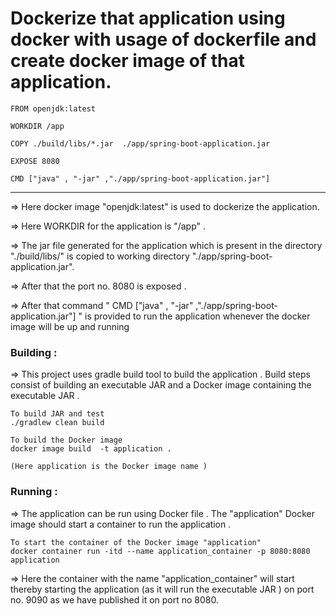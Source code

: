 #  Dockerize that application using docker with usage of dockerfile and create docker image of that application.

```
FROM openjdk:latest

WORKDIR /app

COPY ./build/libs/*.jar  ./app/spring-boot-application.jar

EXPOSE 8080

CMD ["java" , "-jar" ,"./app/spring-boot-application.jar"]

```


*****************************************************************************************************************

=> Here docker image "openjdk:latest" is used to dockerize the application.

=> Here WORKDIR for the application is "/app" .

=> The jar file generated for the application which is present in the directory "./build/libs/" is copied to working directory
  "./app/spring-boot-application.jar".
  
=> After that the port no. 8080 is exposed .

=> After that command " CMD ["java" , "-jar" ,"./app/spring-boot-application.jar"]  " is provided to run the application whenever the docker image will be up and running 




### Building : 

=>  This project uses gradle build tool to build the application . Build steps consist of  building an executable JAR and a Docker image containing the executable JAR .

```
To build JAR and test
./gradlew clean build 

To build the Docker image 
docker image build  -t application .

(Here application is the Docker image name )

```

### Running : 

=> The application can be run using Docker file . The "application" Docker image should start a container to run the application .

```
To start the container of the Docker image "application" 
docker container run -itd --name application_container -p 8080:8080 application

```

=> Here the container with the name "application_container" will start thereby starting the application (as it will run the executable JAR ) on port no. 9090 as we have published it on port no 8080.

